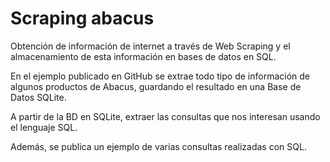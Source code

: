 # Scraping abacus


Obtención de información de internet a través de Web Scraping y el almacenamiento de esta información en bases de datos en SQL.

En el ejemplo publicado en GitHub se extrae todo tipo de información de algunos productos de Abacus, guardando el resultado en una Base de Datos SQLite.

A partir de la BD en SQLite, extraer las consultas que nos interesan usando el lenguaje SQL.

Además, se publica un ejemplo de varias consultas realizadas con SQL.